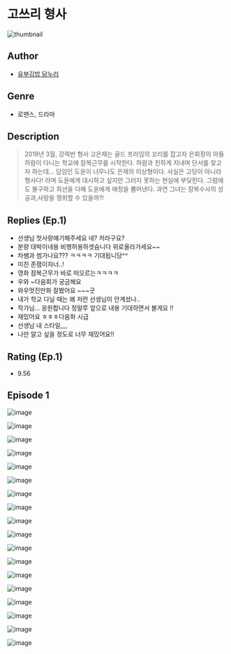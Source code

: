 # 고쓰리 형사
![thumbnail](https://image-comic.pstatic.net/user_contents_data/challenge_comic/2023/05/25/upload_3545568965616415799_480x623.jpeg)

## Author
- [유부김밥 닭누리](https://comic.naver.com/artistTitle?id=367171)

## Genre
- 로맨스, 드라마

## Description
> 2019년 3월, 강력반 형사 고은재는 골드 프라임의 꼬리를 잡고자 은회장의 아들 하람이 다니는 학교에 잠복근무를 시작한다. 하람과 친하게 지내며 단서를 찾고자 하는데... 담임인 도윤이 너무나도 은재의 이상형이다. 사실은 고딩이 아니라 형사다! 라며 도윤에게 대시하고 싶지만 그러지 못하는 현실에 부딪힌다. 그럼에도 불구하고 최선을 다해 도윤에게 애정을 뿜어낸다. 과연 그녀는 잠복수사의 성공과,사랑을 쟁취할 수 있을까?!

## Replies (Ep.1)
- 선생님 첫사랑얘기해주세요 네? 저라구요?
- 분량 대박이네용 비행허용하겟슴니다 위로올라가세요~~
- 차쌤과 썸가나요??? ㅋㅋㅋㅋ 기대됩니당^^
- 미친 존잼이자너..!
- 영화 잠복근무가 바로 떠오르는ㅋㅋㅋㅋ
- 우와 ~다음회가 궁금해요
- 와우멋진만화 잘봤어요 ~~~굿
- 내가 학교 다닐 때는 왜 저런 선생님이 안계셨나..
- 작가님… 응원합니다 정말루 앞으로 내용 기대하면서 볼게요 !!
- 재밌어요 ㅎㅎㅎ다음화 시급
- 선생님 내 스타일,,,,
- 나만 알고 싶을 정도로 너무 재밌어요!!

## Rating (Ep.1)
- 9.56

## Episode 1
![image](https://image-comic.pstatic.net/user_contents_data/challenge_comic/2023/05/25/367171/upload_3977916956483532089.jpeg)

![image](https://image-comic.pstatic.net/user_contents_data/challenge_comic/2023/05/25/367171/upload_3702296862027637811.jpeg)

![image](https://image-comic.pstatic.net/user_contents_data/challenge_comic/2023/05/25/367171/upload_7017000977831047477.jpeg)

![image](https://image-comic.pstatic.net/user_contents_data/challenge_comic/2023/05/25/367171/upload_3834593415991211575.jpeg)

![image](https://image-comic.pstatic.net/user_contents_data/challenge_comic/2023/05/25/367171/upload_7291440179689251939.jpeg)

![image](https://image-comic.pstatic.net/user_contents_data/challenge_comic/2023/05/25/367171/upload_7077467705797862965.jpeg)

![image](https://image-comic.pstatic.net/user_contents_data/challenge_comic/2023/05/25/367171/upload_3846408570374600294.jpeg)

![image](https://image-comic.pstatic.net/user_contents_data/challenge_comic/2023/05/25/367171/upload_7219945734008877104.jpeg)

![image](https://image-comic.pstatic.net/user_contents_data/challenge_comic/2023/05/25/367171/upload_7089335837811619897.jpeg)

![image](https://image-comic.pstatic.net/user_contents_data/challenge_comic/2023/05/25/367171/upload_3473735696881366630.jpeg)

![image](https://image-comic.pstatic.net/user_contents_data/challenge_comic/2023/05/25/367171/upload_3775476846161835572.jpeg)

![image](https://image-comic.pstatic.net/user_contents_data/challenge_comic/2023/05/25/367171/upload_3991143852980462389.jpeg)

![image](https://image-comic.pstatic.net/user_contents_data/challenge_comic/2023/05/25/367171/upload_7365130544165960036.jpeg)

![image](https://image-comic.pstatic.net/user_contents_data/challenge_comic/2023/05/25/367171/upload_4134975406546630200.jpeg)

![image](https://image-comic.pstatic.net/user_contents_data/challenge_comic/2023/05/25/367171/upload_4049920450428691045.jpeg)

![image](https://image-comic.pstatic.net/user_contents_data/challenge_comic/2023/05/25/367171/upload_3617855287452579893.jpeg)

![image](https://image-comic.pstatic.net/user_contents_data/challenge_comic/2023/05/25/367171/upload_3703706246116893232.jpeg)

![image](https://image-comic.pstatic.net/user_contents_data/challenge_comic/2023/05/25/367171/upload_4049974532606617140.jpeg)
